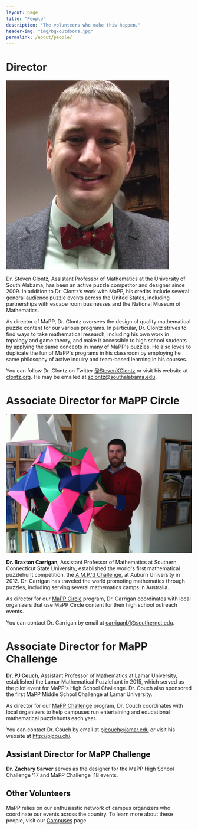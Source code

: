 ```yaml
---
layout: page
title: "People"
description: "The volunteers who make this happen."
header-img: "img/bg/outdoors.jpg"
permalink: /about/people/
---
```


# Director

![clontz](/img/steven-clontz.jpg)

Dr. Steven Clontz, Assistant Professor of Mathematics at the University of
South Alabama, has been an active puzzle competitor and designer since 2009. In
addition to Dr. Clontz’s work with MaPP, his credits include several general
audience puzzle events across the United States, including partnerships with
escape room businesses and the National Museum of Mathematics.

As director of
MaPP, Dr. Clontz oversees the design of quality mathematical puzzle content for
our various programs.
In particular, Dr. Clontz strives to find ways to take mathematical research,
including his own work in topology and game theory, and make it accessible to
high school students by applying the same concepts in many of MaPP's puzzles.
He also loves to duplicate the fun of MaPP's programs in his classroom by
employing he same philosophy of active inquiry and team-based learning in his
courses.

You can follow Dr. Clontz on Twitter
[@StevenXClontz](http://twitter.com/StevenXClontz) or visit his website
at [clontz.org](http://clontz.org). He may be emailed at
<sclontz@southalabama.edu>.


# Associate Director for MaPP Circle  

![Carrigan](/img/braxton-carrigan.jpg)

**Dr. Braxton Carrigan**, Assistant Professor of Mathematics at
Southern Connecticut State University, established the world's first
mathematical puzzlehunt competition, the
[A.M.P.'d Challenge](http://www.auburn.edu/cosam/departments/outreach/programs/AMPd/),
at Auburn University in 2012. Dr. Carrigan has traveled
the world promoting mathematics through puzzles, including serving several
mathematics camps in Australia.

As director for our [MaPP Circle](/programs/circle) program, Dr. Carrigan
coordinates with local organizers that use MaPP Circle content for their
high school outreach events.

You can contact Dr. Carrigan by email at <carriganb1@southernct.edu>.


# Associate Director for MaPP Challenge

**Dr. PJ Couch**, Assistant Professor of Mathematics at Lamar University,
established the Lamar Mathematical Puzzlehunt in 2015, which served as the
pilot event for MaPP's High School Challenge. Dr. Couch also sponsored the
first MaPP Middle School Challenge at Lamar University.

As director for our [MaPP Challenge](/programs/challenge) program,
Dr. Couch coordinates with local organizers to help campuses run entertaining
and educational mathematical puzzlehunts each year.

You can contact Dr. Couch by email at <pjcouch@lamar.edu> or
visit his website at <http://pjcou.ch/>.


## Assistant Director for MaPP Challenge

**Dr. Zachary Sarver** serves as the designer for the MaPP High School
Challenge '17 and MaPP Challenge '18 events.


## Other Volunteers

MaPP relies on our enthusiastic network of campus organizers who coordinate
our events across the country. To learn more about these people, visit our
[Campuses](/campuses/) page.
